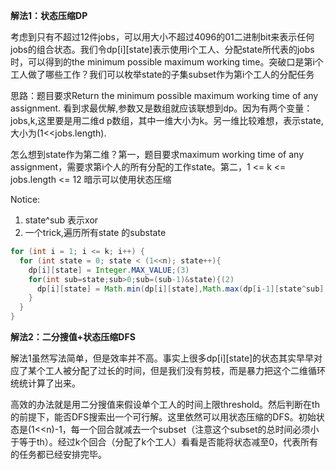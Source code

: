 **解法1：状态压缩DP**

考虑到只有不超过12件jobs，可以用大小不超过4096的01二进制bit来表示任何jobs的组合状态。我们令dp[i][state]表示使用i个工人、分配state所代表的jobs时，可以得到的the minimum possible maximum working time。突破口是第i个工人做了哪些工作？我们可以枚举state的子集subset作为第i个工人的分配任务

思路：题目要求Return the minimum possible maximum working time of any assignment. 看到求最优解,参数又是数组就应该联想到dp。因为有两个变量：jobs,k,这里要是用二维d p数组，其中一维大小为k。另一维比较难想，表示state,大小为(1<<jobs.length).

怎么想到state作为第二维？第一，题目要求maximum working time of any assignment，需要求第i个人的所有分配的工作state。第二，1 <= k <= jobs.length <= 12 暗示可以使用状态压缩

Notice:

1. state^sub 表示xor
2. 一个trick,遍历所有state 的substate

```java
for (int i = 1; i <= k; i++) {
  for (int state = 0; state < (1<<n); state++){
    dp[i][state] = Integer.MAX_VALUE;(3)
    for(int sub=state;sub>0;sub=(sub-1)&state){(2)
      dp[i][state] = Math.min(dp[i][state],Math.max(dp[i-1][state^sub],time[sub]));(1)
    }
  }
}
```

**解法2：二分搜值+状态压缩DFS**

解法1虽然写法简单，但是效率并不高。事实上很多dp[i][state]的状态其实早早对应了某个工人被分配了过长的时间，但是我们没有剪枝，而是暴力把这个二维循环统统计算了出来。

高效的办法就是用二分搜值来假设单个工人的时间上限threshold。然后判断在th的前提下，能否DFS搜索出一个可行解。这里依然可以用状态压缩的DFS。初始状态是(1<<n)-1，每一个回合就减去一个subset（注意这个subset的总时间必须小于等于th）。经过k个回合（分配了k个工人）看看是否能将状态减至0，代表所有的任务都已经安排完毕。

